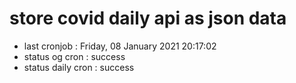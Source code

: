 # store covid daily api as json data

- last cronjob : Friday, 08 January 2021 20:17:02
- status og cron : success
- status daily cron : success
      
      